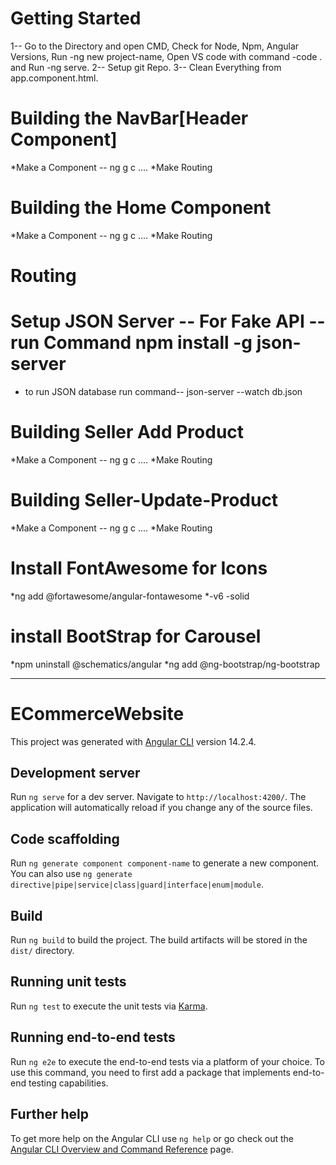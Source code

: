 # Getting Started 

1-- Go to the Directory and open CMD, Check for Node, Npm, Angular Versions, Run -ng new project-name, Open VS code with command -code . and Run -ng serve.
2-- Setup git Repo.
3-- Clean Everything from app.component.html.

# Building the NavBar[Header Component]
  *Make a Component -- ng g c ....
  *Make Routing

# Building the Home Component
  *Make a Component -- ng g c ....
  *Make Routing
# Routing

# Setup JSON Server -- For Fake API --run Command npm install -g json-server
   * to run JSON database  run command-- json-server --watch db.json

# Building Seller Add Product
  *Make a Component -- ng g c ....
  *Make Routing

# Building Seller-Update-Product
  *Make a Component -- ng g c ....
  *Make Routing

# Install FontAwesome for Icons 
  *ng add @fortawesome/angular-fontawesome 
  *-v6 -solid

# install BootStrap for Carousel
  *npm uninstall @schematics/angular
  *ng add @ng-bootstrap/ng-bootstrap 



************
# ECommerceWebsite

This project was generated with [Angular CLI](https://github.com/angular/angular-cli) version 14.2.4.

## Development server

Run `ng serve` for a dev server. Navigate to `http://localhost:4200/`. The application will automatically reload if you change any of the source files.

## Code scaffolding

Run `ng generate component component-name` to generate a new component. You can also use `ng generate directive|pipe|service|class|guard|interface|enum|module`.

## Build

Run `ng build` to build the project. The build artifacts will be stored in the `dist/` directory.

## Running unit tests

Run `ng test` to execute the unit tests via [Karma](https://karma-runner.github.io).

## Running end-to-end tests

Run `ng e2e` to execute the end-to-end tests via a platform of your choice. To use this command, you need to first add a package that implements end-to-end testing capabilities.

## Further help

To get more help on the Angular CLI use `ng help` or go check out the [Angular CLI Overview and Command Reference](https://angular.io/cli) page.
